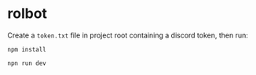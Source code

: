 # rolbot
Create a `token.txt` file in project root containing a discord token, then run:

`npm install`

`npn run dev`
